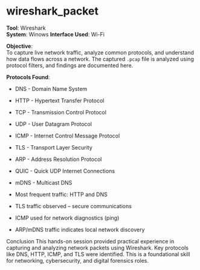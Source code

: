 # wireshark_packet

**Tool**: Wireshark  
**System**: Winows 
**Interface Used**: Wi-Fi  

**Objective**:  
To capture live network traffic, analyze common protocols, and understand how data flows across a network. The captured `.pcap` file is analyzed using protocol filters, and findings are documented here.

**Protocols Found**:
- DNS   - Domain Name System
- HTTP  - Hypertext Transfer Protocol
- TCP   - Transmission Control Protocol
- UDP   - User Datagram Protocol
- ICMP  - Internet Control Message Protocol
- TLS   - Transport Layer Security
- ARP   - Address Resolution Protocol
- QUIC  - Quick UDP Internet Connections
- mDNS  - Multicast DNS
  


- Most frequent traffic: HTTP and DNS  
- TLS traffic observed – secure communications  
- ICMP used for network diagnostics (ping)  
- ARP/mDNS traffic indicates local network discovery



Conclusion
This hands-on session provided practical experience in capturing and analyzing network packets using Wireshark. Key protocols like DNS, HTTP, ICMP, and TLS were identified. This is a foundational skill for networking, cybersecurity, and digital forensics roles.


  

